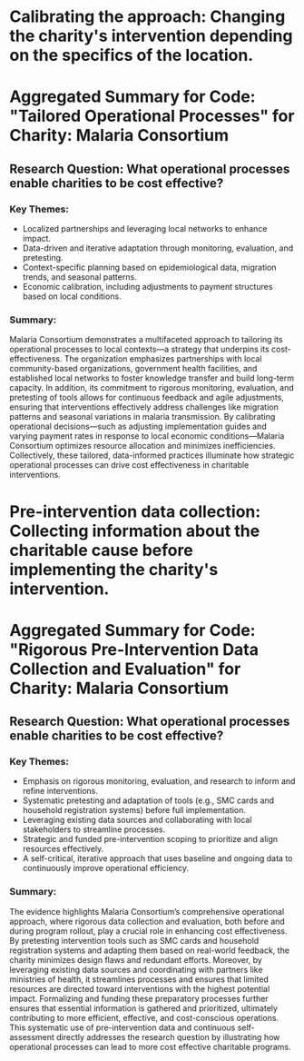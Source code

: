 # Calibrating the approach: Changing the charity's intervention depending on the specifics of the location.
# Aggregated Summary for Code: "Tailored Operational Processes" for Charity: Malaria Consortium

## Research Question: What operational processes enable charities to be cost effective?

### Key Themes:
- Localized partnerships and leveraging local networks to enhance impact.
- Data-driven and iterative adaptation through monitoring, evaluation, and pretesting.
- Context-specific planning based on epidemiological data, migration trends, and seasonal patterns.
- Economic calibration, including adjustments to payment structures based on local conditions.

### Summary:
Malaria Consortium demonstrates a multifaceted approach to tailoring its operational processes to local contexts—a strategy that underpins its cost-effectiveness. The organization emphasizes partnerships with local community-based organizations, government health facilities, and established local networks to foster knowledge transfer and build long-term capacity. In addition, its commitment to rigorous monitoring, evaluation, and pretesting of tools allows for continuous feedback and agile adjustments, ensuring that interventions effectively address challenges like migration patterns and seasonal variations in malaria transmission. By calibrating operational decisions—such as adjusting implementation guides and varying payment rates in response to local economic conditions—Malaria Consortium optimizes resource allocation and minimizes inefficiencies. Collectively, these tailored, data-informed practices illuminate how strategic operational processes can drive cost effectiveness in charitable interventions.

# Pre-intervention data collection: Collecting information about the charitable cause before implementing the charity's intervention.
# Aggregated Summary for Code: "Rigorous Pre-Intervention Data Collection and Evaluation" for Charity: Malaria Consortium

## Research Question: What operational processes enable charities to be cost effective?

### Key Themes:
- Emphasis on rigorous monitoring, evaluation, and research to inform and refine interventions.
- Systematic pretesting and adaptation of tools (e.g., SMC cards and household registration systems) before full implementation.
- Leveraging existing data sources and collaborating with local stakeholders to streamline processes.
- Strategic and funded pre-intervention scoping to prioritize and align resources effectively.
- A self-critical, iterative approach that uses baseline and ongoing data to continuously improve operational efficiency.

### Summary:
The evidence highlights Malaria Consortium’s comprehensive operational approach, where rigorous data collection and evaluation, both before and during program rollout, play a crucial role in enhancing cost effectiveness. By pretesting intervention tools such as SMC cards and household registration systems and adapting them based on real-world feedback, the charity minimizes design flaws and redundant efforts. Moreover, by leveraging existing data sources and coordinating with partners like ministries of health, it streamlines processes and ensures that limited resources are directed toward interventions with the highest potential impact. Formalizing and funding these preparatory processes further ensures that essential information is gathered and prioritized, ultimately contributing to more efficient, effective, and cost-conscious operations. This systematic use of pre-intervention data and continuous self-assessment directly addresses the research question by illustrating how operational processes can lead to more cost effective charitable programs.